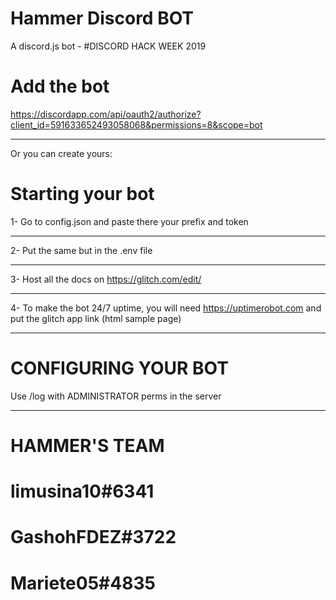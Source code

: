 # Hammer Discord BOT
A discord.js bot - #DISCORD HACK WEEK 2019

# Add the bot
https://discordapp.com/api/oauth2/authorize?client_id=591633652493058068&permissions=8&scope=bot
_______________
Or you can create yours:

# Starting your bot
1- Go to config.json and paste there your prefix and token
________________
2- Put the same but in the .env file
________________
3- Host all the docs on https://glitch.com/edit/
________________
4- To make the bot 24/7 uptime, you will need https://uptimerobot.com and put the glitch app link (html sample page)
________________
# CONFIGURING YOUR BOT
Use /log with ADMINISTRATOR perms in the server
________________
# HAMMER'S TEAM
limusina10#6341
=========
GashohFDEZ#3722
=========
Mariete05#4835
=========
